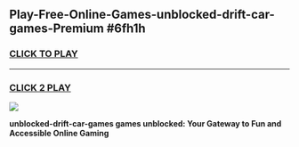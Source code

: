 
## Play-Free-Online-Games-unblocked-drift-car-games-Premium #6fh1h
<h3>
<a href="https://premium.freeplayer.one?title=unblocked-drift-car-games&ref=8M">CLICK TO PLAY</a></h3>
<hr>

<h3>
<a href="https://premium.freeplayer.one?title=unblocked-drift-car-games&ref=8M">CLICK 2 PLAY</a>
  
</h3>

<a href="https://premium.freeplayer.one?title=unblocked-drift-car-games&ref=8M"><img src="https://clearcache.store/games.png"></a>


**unblocked-drift-car-games games unblocked: Your Gateway to Fun and Accessible Online Gaming**
